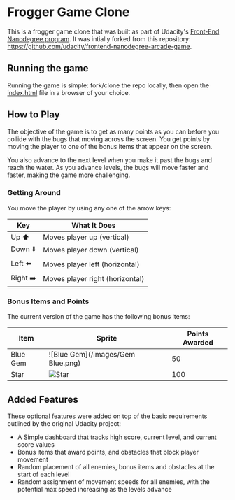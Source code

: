 Frogger Game Clone
===============================
This is a frogger game clone that was built as part of Udacity's [Front-End Nanodegree program](https://www.udacity.com/course/front-end-web-developer-nanodegree--nd001). It was intially forked 
from this repository: https://github.com/udacity/frontend-nanodegree-arcade-game.

## Running the game
Running the game is simple: fork/clone the repo locally, then open the [index.html](index.html) file in a browser of your choice.

## How to Play
The objective of the game is to get as many points as you can before you collide with the bugs that moving across the screen. 
You get points by moving the player to one of the bonus items that appear on the screen.

You also advance to the next level when you make it past the bugs and reach the water. As you advance levels, the bugs will move faster and faster, making the game more challenging.

### Getting Around
You move the player by using any one of the arrow keys:

Key | What It Does
--- | ------------
Up      :arrow_up: | Moves player up (vertical)
Down    :arrow_down: | Moves player down (vertical)
Left    :arrow_left: | Moves player left (horizontal)
Right   :arrow_right: | Moves player right (horizontal)

### Bonus Items and Points
The current version of the game has the following bonus items:

Item | Sprite | Points Awarded
---- | ------ | --------------
Blue Gem | ![Blue Gem](/images/Gem Blue.png) | 50
Star | ![Star](/images/Star.png) | 100

## Added Features
These optional features were added on top of the basic requirements outlined by the original Udacity project:

* A Simple dashboard that tracks high score, current level, and current score values
* Bonus items that award points, and obstacles that block player movement
* Random placement of all enemies, bonus items and obstacles at the start of each level
* Random assignment of movement speeds for all enemies, with the potential max speed increasing as the levels advance

